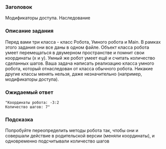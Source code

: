 ### Заголовок
Модификаторы доступа. Наследование

### Описание задания
Перед вами три класса - класс Робота, Умного робота и Main. В рамках этого задания они все даны в одном файле. Объект класса робота умеет перемещаться в двумерном пространстве и помнит свои координаты (x и y). Умный же робот умеет ещё и считать количество сделанных шагов. Ваша задача написать реализацию класса умного робота, который отнаследован от класса обычного робота. Никакие другие классы менять нельзя, даже незначительно (например, модификаторы доступа).

### Ожидаемый ответ
```
"Координаты робота: -3:2
Количество шагов: 7"
```

### Подсказка
Попробуйте переопределить методы робота так, чтобы они и совершали действие в родительской версии (меняли координаты), и одновременно подсчитывали количество шагов